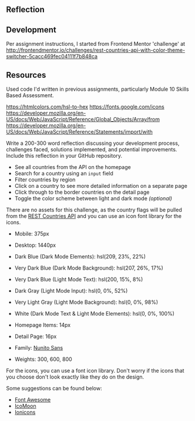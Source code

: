 ## Reflection

## Development

Per assignment instructions, I started from Frontend Mentor 'challenge' at http://frontendmentor.io/challenges/rest-countries-api-with-color-theme-switcher-5cacc469fec04111f7b848ca

## Resources

Used code I'd written in previous assignments, particularly Module 10 Skills Based Assessment.

https://htmlcolors.com/hsl-to-hex
https://fonts.google.com/icons
https://developer.mozilla.org/en-US/docs/Web/JavaScript/Reference/Global_Objects/Array/from
https://developer.mozilla.org/en-US/docs/Web/JavaScript/Reference/Statements/import/with

Write a 200-300 word reflection discussing your development process, challenges faced, solutions implemented, and potential improvements.
Include this reflection in your GitHub repository.

- See all countries from the API on the homepage
- Search for a country using an `input` field
- Filter countries by region
- Click on a country to see more detailed information on a separate page
- Click through to the border countries on the detail page
- Toggle the color scheme between light and dark mode *(optional)*

There are no assets for this challenge, as the country flags will be pulled from the [REST Countries API](https://restcountries.com) and you can use an icon font library for the icons.


- Mobile: 375px
- Desktop: 1440px

- Dark Blue (Dark Mode Elements): hsl(209, 23%, 22%)
- Very Dark Blue (Dark Mode Background): hsl(207, 26%, 17%)
- Very Dark Blue (Light Mode Text): hsl(200, 15%, 8%)
- Dark Gray (Light Mode Input): hsl(0, 0%, 52%)
- Very Light Gray (Light Mode Background): hsl(0, 0%, 98%)
- White (Dark Mode Text & Light Mode Elements): hsl(0, 0%, 100%)

- Homepage Items: 14px
- Detail Page: 16px 

- Family: [Nunito Sans](https://fonts.google.com/specimen/Nunito+Sans)
- Weights: 300, 600, 800

For the icons, you can use a font icon library. Don't worry if the icons that you choose don't look exactly like they do on the design.

Some suggestions can be found below:

- [Font Awesome](https://fontawesome.com)
- [IcoMoon](https://icomoon.io)
- [Ionicons](https://ionicons.com)